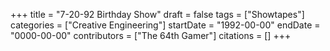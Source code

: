 +++
title = "7-20-92 Birthday Show"
draft = false
tags = ["Showtapes"]
categories = ["Creative Engineering"]
startDate = "1992-00-00"
endDate = "0000-00-00"
contributors = ["The 64th Gamer"]
citations = []
+++
